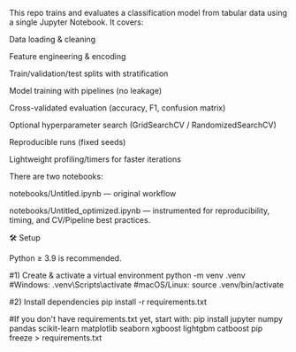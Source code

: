 This repo trains and evaluates a classification model from tabular data using a single Jupyter Notebook. It covers:

Data loading & cleaning

Feature engineering & encoding

Train/validation/test splits with stratification

Model training with pipelines (no leakage)

Cross-validated evaluation (accuracy, F1, confusion matrix)

Optional hyperparameter search (GridSearchCV / RandomizedSearchCV)

Reproducible runs (fixed seeds)

Lightweight profiling/timers for faster iterations

There are two notebooks:

notebooks/Untitled.ipynb — original workflow

notebooks/Untitled_optimized.ipynb — instrumented for reproducibility, timing, and CV/Pipeline best practices.

🛠️ Setup

Python ≥ 3.9 is recommended.

#1) Create & activate a virtual environment
python -m venv .venv
#Windows: .venv\Scripts\activate
#macOS/Linux:
source .venv/bin/activate

#2) Install dependencies
pip install -r requirements.txt

#If you don't have requirements.txt yet, start with:
pip install jupyter numpy pandas scikit-learn matplotlib seaborn xgboost lightgbm catboost
pip freeze > requirements.txt






